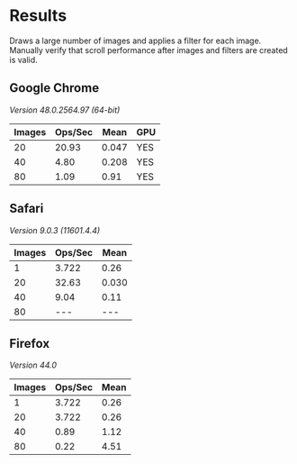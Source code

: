 # Results

Draws a large number of images and applies a filter for each image.
Manually verify that scroll performance after images and filters
are created is valid.

## Google Chrome
*Version 48.0.2564.97 (64-bit)*

| Images | Ops/Sec | Mean  | GPU |
|-------|---------|-------|--------|
|20|20.93|0.047|YES|
|40|4.80|0.208|YES|
|80|1.09|0.91|YES|

## Safari
*Version 9.0.3 (11601.4.4)*

| Images | Ops/Sec | Mean  |
|-------|---------|-------|
|1|3.722|0.26|
|20|32.63|0.030|
|40|9.04|0.11|
|80|---|---|

## Firefox
*Version 44.0*

| Images | Ops/Sec | Mean  |
|-------|---------|-------|
|1|3.722|0.26|
|20|3.722|0.26|
|40|0.89|1.12|
|80|0.22|4.51|
